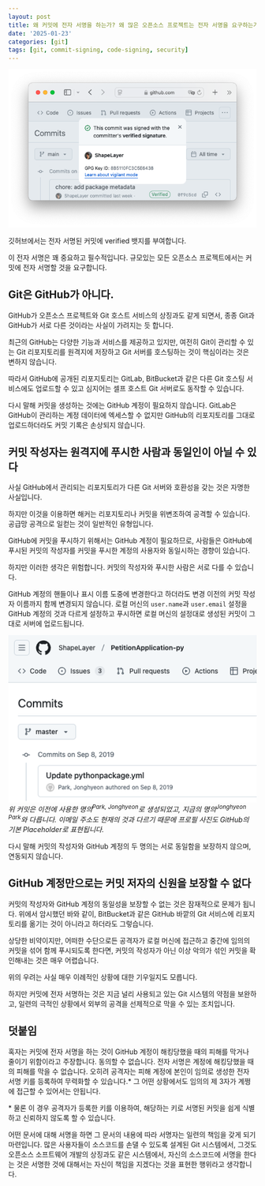 ```yaml
---
layout: post
title: 왜 커밋에 전자 서명을 하는가? 왜 많은 오픈소스 프로젝트는 전자 서명을 요구하는가?
date: '2025-01-23'
categories: [git]
tags: [git, commit-signing, code-signing, security]
---
```


![](/static/posts/2025-01-23-why-signing-git-commit/github-verified-commit.png)

깃허브에서는 전자 서명된 커밋에 verified 뱃지를 부여합니다.

이 전자 서명은 꽤 중요하고 필수적입니다. 규모있는 모든 오픈소스 프로젝트에서는 커밋에 전자 서명할 것을 요구합니다.

## Git은 GitHub가 아니다.

GitHub가 오픈소스 프로젝트와 Git 호스트 서비스의 상징과도 같게 되면서, 종종 Git과 GitHub가 서로 다른 것이라는 사실이 가려지는 듯 합니다.

최근의 GitHub는 다양한 기능과 서비스를 제공하고 있지만, 여전히 Git이 관리할 수 있는 Git 리포지토리를 원격지에 저장하고 Git 서버를 호스팅하는 것이 핵심이라는 것은 변하지 않습니다.

따라서 GitHub에 공개된 리포지토리는 GitLab, BitBucket과 같은 다른 Git 호스팅 서비스에도 업로드할 수 있고 심지어는 셀프 호스트 Git 서버로도 동작할 수 있습니다.

다시 말해 커밋을 생성하는 것에는 GitHub 계정이 필요하지 않습니다. GitLab은 GitHub이 관리하는 계정 데이터에 엑세스할 수 없지만 GitHub의 리포지토리를 그대로 업로드하더라도 커밋 기록은 손상되지 않습니다.

## 커밋 작성자는 원격지에 푸시한 사람과 동일인이 아닐 수 있다

사실 GitHub에서 관리되는 리포지토리가 다른 Git 서버와 호환성을 갖는 것은 자명한 사실입니다.

하지만 이것을 이용하면 해커는 리포지토리나 커밋을 위변조하여 공격할 수 있습니다. 공급망 공격으로 일컫는 것이 일반적인 유형입니다.

GitHub에 커밋을 푸시하기 위해서는 GitHub 계정이 필요하므로, 사람들은 GitHub에 푸시된 커밋의 작성자를 커밋을 푸시한 계정의 사용자와 동일시하는 경향이 있습니다.

하지만 이러한 생각은 위험합니다. 커밋의 작성자와 푸시한 사람은 서로 다를 수 있습니다.

GitHub 계정의 핸들이나 표시 이름 도중에 변경한다고 하더라도 변경 이전의 커밋 작성자 이름까지 함께 변경되지 않습니다. 로컬 머신의 `user.name`과 `user.email` 설정을 GitHub 계정의 것과 다르게 설정하고 푸시하면 로컬 머신의 설정대로 생성된 커밋이 그대로 서버에 업로드됩니다.

![](/static/posts/2025-01-23-why-signing-git-commit/prev-commit.png)  
_위 커밋은 이전에 사용한 명의<sup>Park, Jonghyeon</sup>로 생성되었고, 지금의 명의<sup>Jonghyeon Park</sup>와 다릅니다. 이메일 주소도 현재의 것과 다르기 때문에 프로필 사진도 GitHub의 기본 Placeholder로 표현됩니다._

다시 말해 커밋의 작성자와 GitHub 계정의 두 명의는 서로 동일함을 보장하지 않으며, 연동되지 않습니다.

## GitHub 계정만으로는 커밋 저자의 신원을 보장할 수 없다

커밋의 작성자와 GitHub 계정의 동일성을 보장할 수 없는 것은 잠재적으로 문제가 됩니다. 위에서 암시했던 바와 같이, BitBucket과 같은 GitHub 바깥의 Git 서비스에 리포지토리를 옮기는 것이 아니라고 하더라도 그렇습니다.

상당한 비약이지만, 어떠한 수단으로든 공격자가 로컬 머신에 접근하고 중간에 임의의 커밋을 섞어 함께 푸시되도록 한다면, 커밋의 작성자가 아닌 이상 악의가 섞인 커밋을 확인해내는 것은 매우 어렵습니다.

위의 우려는 사실 매우 이례적인 상황에 대한 기우일지도 모릅니다.

하지만 커밋에 전자 서명하는 것은 지금 널리 사용되고 있는 Git 시스템의 약점을 보완하고, 일련의 극적인 상황에서 외부의 공격을 선제적으로 막을 수 있는 조치입니다.

## 덧붙임

혹자는 커밋에 전자 서명을 하는 것이 GitHub 계정이 해킹당했을 때의 피해를 막거나 줄이기 위함이라고 주장합니다. 동의할 수 없습니다. 전자 서명은 계정에 해킹당했을 때의 피해를 막을 수 없습니다. 오히려 공격자는 피해 계정에 본인이 임의로 생성한 전자 서명 키를 등록하여 무력화할 수 있습니다.* 그 어떤 상황에서도 임의의 제 3자가 계쩡에 접근할 수 있어서는 안됩니다.

\* 물론 이 경우 공격자가 등록한 키를 이용하여, 해당하는 키로 서명된 커밋을 쉽게 식별하고 신뢰하지 않도록 할 수 있습니다.

어떤 문서에 대해 서명을 하면 그 문서의 내용에 따라 서명자는 일련의 책임을 갖게 되기 마련입니다. 많은 사용자들이 소스코드를 손댈 수 있도록 설계된 Git 시스템에서, 그것도 오픈소스 소프트웨어 개발의 상징과도 같은 시스템에서, 자신의 소스코드에 서명을 한다는 것은 서명한 것에 대해서는 자신이 책임을 지겠다는 것을 표현한 행위라고 생각합니다.
